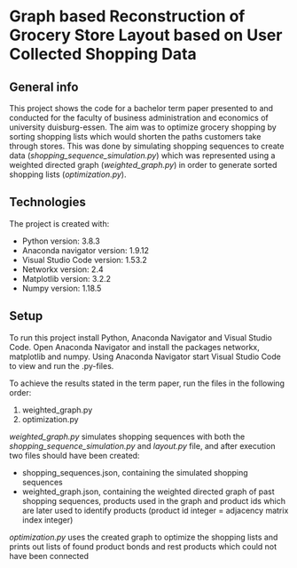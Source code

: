# Graph based Reconstruction of Grocery Store Layout based on User Collected Shopping Data

## General info
This project shows the code for a bachelor term paper presented to and conducted for the faculty of business administration and economics of university duisburg-essen. The aim was to optimize grocery shopping by sorting shopping lists which would shorten the paths customers take through stores. This was done by simulating shopping sequences to create data (*shopping_sequence_simulation.py*) which was represented using a weighted directed graph (*weighted_graph.py*) in order to generate sorted shopping lists (*optimization.py*).
  
## Technologies
The project is created with:
* Python version: 3.8.3
* Anaconda navigator version: 1.9.12
* Visual Studio Code version: 1.53.2
* Networkx version: 2.4
* Matplotlib version: 3.2.2
* Numpy version: 1.18.5

## Setup
To run this project install Python, Anaconda Navigator and Visual Studio Code. Open Anaconda Navigator and install the packages networkx, matplotlib and numpy. Using Anaconda Navigator start Visual Studio Code to view and run the .py-files. 

To achieve the results stated in the term paper, run the files in the following order:
1) weighted_graph.py 
2) optimization.py

*weighted_graph.py* simulates shopping sequences with both the *shopping_sequence_simulation.py* and *layout.py* file, and after execution two files should have been created: 

  * shopping_sequences.json, containing the simulated shopping sequences
  * weighted_graph.json, containing the weighted directed graph of past shopping sequences, products used in the graph and product ids which are later used to identify products (product id integer = adjacency matrix index integer)
    
*optimization.py* uses the created graph to optimize the shopping lists and prints out lists of found product bonds and rest products which could not have been connected
